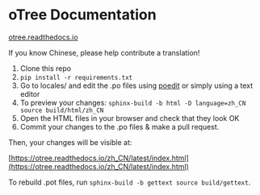 # oTree Documentation

[otree.readthedocs.io](http://otree.readthedocs.io/)

If you know Chinese, please help contribute a translation!

1.   Clone this repo
1.   `pip install -r requirements.txt`
1.   Go to locales/ and edit the .po files using [poedit](http://poedit.net) or simply using a text editor
1.   To preview your changes: `sphinx-build -b html -D language=zh_CN source build/html/zh_CN`
1.   Open the HTML files in your browser and check that they look OK
1.   Commit your changes to the .po files & make a pull request.

Then, your changes will be visible at:

[https://otree.readthedocs.io/zh_CN/latest/index.html](https://otree.readthedocs.io/zh_CN/latest/index.html)

To rebuild .pot files, run `sphinx-build -b gettext source build/gettext`.